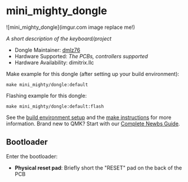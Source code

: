# mini_mighty_dongle

![mini_mighty_dongle](imgur.com image replace me!)

*A short description of the keyboard/project*

* Dongle Maintainer: [dmlz76](https://github.com/dmlz76)
* Hardware Supported: *The PCBs, controllers supported*
* Hardware Availability: dimitrix.llc

Make example for this dongle (after setting up your build environment):

    make mini_mighty/dongle:default

Flashing example for this dongle:

    make mini_mighty/dongle:default:flash

See the [build environment setup](https://docs.qmk.fm/#/getting_started_build_tools) and the [make instructions](https://docs.qmk.fm/#/getting_started_make_guide) for more information. Brand new to QMK? Start with our [Complete Newbs Guide](https://docs.qmk.fm/#/newbs).

## Bootloader

Enter the bootloader:

* **Physical reset pad**: Briefly short the "RESET" pad on the back of the PCB

